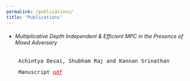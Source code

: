 ```yaml
---
permalink: /publications/
title: "Publications"
---
```

<ul>
<li><h6>Multiplicative Depth Independent & Efficient MPC in the Presence of Mixed Adversary</h6>
<pre> Achintya Desai, Shubham Raj and Kannan Srinathan</pre>
<pre> Manuscript <a href="https://eprint.iacr.org/2020/1337" style="color:red;">pdf</a></pre></li>
</ul>
